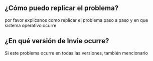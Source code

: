 ## ¿Cómo puedo replicar el problema?
por favor explicanos como replicar el problema paso a paso y en que sistema operativo ocurre
## ¿En qué versión de Invie ocurre?
Si este problema ocurre en todas las versiones, también mencionarlo
